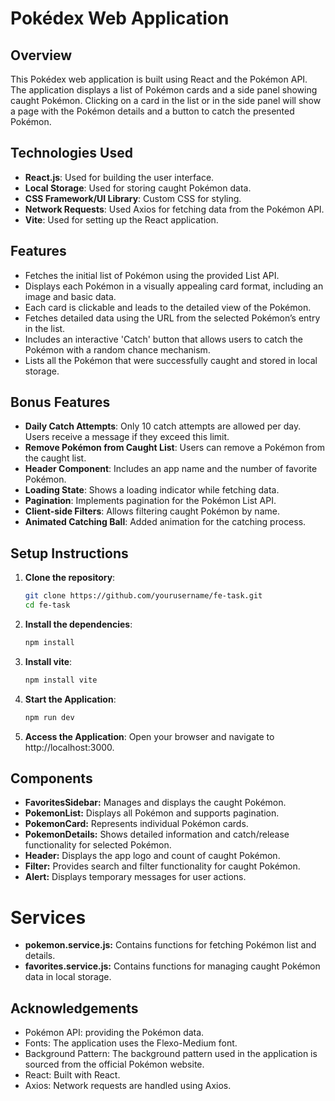 # Pokédex Web Application

## Overview

This Pokédex web application is built using React and the Pokémon API. The application displays a list of Pokémon cards and a side panel showing caught Pokémon. Clicking on a card in the list or in the side panel will show a page with the Pokémon details and a button to catch the presented Pokémon.

## Technologies Used

- **React.js**: Used for building the user interface.
- **Local Storage**: Used for storing caught Pokémon data.
- **CSS Framework/UI Library**: Custom CSS for styling.
- **Network Requests**: Used Axios for fetching data from the Pokémon API.
- **Vite**: Used for setting up the React application.

## Features

- Fetches the initial list of Pokémon using the provided List API.
- Displays each Pokémon in a visually appealing card format, including an image and basic data.
- Each card is clickable and leads to the detailed view of the Pokémon.
- Fetches detailed data using the URL from the selected Pokémon’s entry in the list.
- Includes an interactive 'Catch' button that allows users to catch the Pokémon with a random chance mechanism.
- Lists all the Pokémon that were successfully caught and stored in local storage.

## Bonus Features

- **Daily Catch Attempts**: Only 10 catch attempts are allowed per day. Users receive a message if they exceed this limit.
- **Remove Pokémon from Caught List**: Users can remove a Pokémon from the caught list.
- **Header Component**: Includes an app name and the number of favorite Pokémon.
- **Loading State**: Shows a loading indicator while fetching data.
- **Pagination**: Implements pagination for the Pokémon List API.
- **Client-side Filters**: Allows filtering caught Pokémon by name.
- **Animated Catching Ball**: Added animation for the catching process.

## Setup Instructions

1. **Clone the repository**:
   ```bash
   git clone https://github.com/yourusername/fe-task.git
   cd fe-task
2. **Install the dependencies**:
    ```bash
    npm install
4. **Install vite**:
    ```bash
    npm install vite
4. **Start the Application**:
    ```bash
    npm run dev
5. **Access the Application**:
Open your browser and navigate to http://localhost:3000.

## Components
- **FavoritesSidebar:** Manages and displays the caught Pokémon.
- **PokemonList:** Displays all Pokémon and supports pagination.
- **PokemonCard:** Represents individual Pokémon cards.
- **PokemonDetails:** Shows detailed information and catch/release functionality for selected Pokémon.
- **Header:** Displays the app logo and count of caught Pokémon.
- **Filter:** Provides search and filter functionality for caught Pokémon.
- **Alert:** Displays temporary messages for user actions.

# Services
- **pokemon.service.js:** Contains functions for fetching Pokémon list and details.
- **favorites.service.js:** Contains functions for managing caught Pokémon data in local storage.

## Acknowledgements
- Pokémon API: providing the Pokémon data.
- Fonts: The application uses the Flexo-Medium font. 
- Background Pattern: The background pattern used in the application is sourced from the official Pokémon website.
- React: Built with React.
- Axios: Network requests are handled using Axios.
